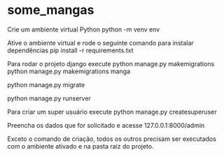 # some_mangas
Crie um ambiente virtual Python
python -m venv env

Ative o ambiente virtual e rode o seguinte comando para instalar dependências
pip install -r requirements.txt

Para rodar o projeto django execute 
python manage.py makemigrations
python manage.py makemigrations manga

python manage.py migrate

python manage.py runserver

Para criar um super usuário execute
python manage.py createsuperuser

Preencha os dados que for solicitado e acesse 127.0.0.1:8000/admin

Exceto o comando de criação, todos os outros precisam ser executados com o ambiente ativado e na pasta raíz do projeto.
